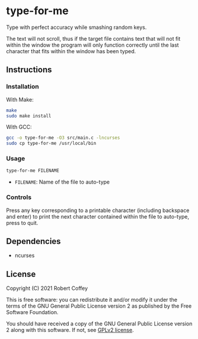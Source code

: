 # type-for-me

Type with perfect accuracy while smashing random keys.

The text will not scroll, thus if the target file contains text that will not
fit within the window the program will only function correctly until the last
character that fits within the window has been typed.


## Instructions

### Installation

With Make:
```sh
make
sudo make install
```

With GCC:
```sh
gcc -o type-for-me -O3 src/main.c -lncurses
sudo cp type-for-me /usr/local/bin
```

### Usage

```sh
type-for-me FILENAME
```
- `FILENAME`: Name of the file to auto-type

### Controls

Press any key corresponding to a printable character (including backspace and
enter) to print the next character contained within the file to auto-type, press
<S-end> to quit.


## Dependencies

- ncurses


## License

Copyright (C) 2021 Robert Coffey

This is free software: you can redistribute it and/or modify it under the terms
of the GNU General Public License version 2 as published by the Free Software
Foundation.

You should have received a copy of the GNU General Public License version 2
along with this software. If not, see
[GPLv2 license](https://www.gnu.org/licenses/gpl-2.0).
